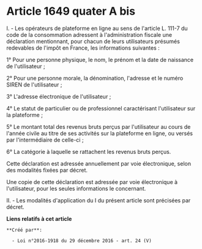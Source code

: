 # Article 1649 quater A bis

I.  -  Les opérateurs de plateforme en ligne au sens de l'article L. 111-7 du code de la consommation adressent à
l'administration fiscale une déclaration mentionnant, pour chacun de leurs utilisateurs présumés redevables de l'impôt en
France, les informations suivantes :

1° Pour une personne physique, le nom, le prénom et la date de naissance de l'utilisateur ;

2° Pour une personne morale, la dénomination, l'adresse et le numéro SIREN de l'utilisateur ;

3° L'adresse électronique de l'utilisateur ;

4° Le statut de particulier ou de professionnel caractérisant l'utilisateur sur la plateforme ;

5° Le montant total des revenus bruts perçus par l'utilisateur au cours de l'année civile au titre de ses activités sur la
plateforme en ligne, ou versés par l'intermédiaire de celle-ci ;

6° La catégorie à laquelle se rattachent les revenus bruts perçus.

Cette déclaration est adressée annuellement par voie électronique, selon des modalités fixées par décret.

Une copie de cette déclaration est adressée par voie électronique à l'utilisateur, pour les seules informations le
concernant.

II.  -  Les modalités d'application du I du présent article sont précisées par décret.

**Liens relatifs à cet article**

	**Créé par**:

	  - Loi n°2016-1918 du 29 décembre 2016 - art. 24 (V)
